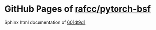 GitHub Pages of [rafcc/pytorch-bsf](https://github.com/rafcc/pytorch-bsf.git)
===
Sphinx html documentation of [601df9d1](https://github.com/rafcc/pytorch-bsf/tree/601df9d1870e8c40a8dbad626dab6da841cb9a75)
